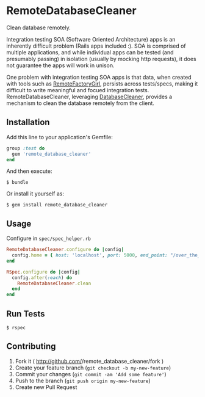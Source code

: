 # RemoteDatabaseCleaner

Clean database remotely. 

Integration testing SOA (Software Oriented Architecture) apps is an inherently 
difficult problem (Rails apps included :). SOA is comprised of multiple applications, 
and while individual apps can be tested (and presumably passing) in isolation (usually 
by mocking http requests), it does not guarantee the apps will work in unison. 

One problem with integration testing SOA apps is that data, when created with 
tools such as [RemoteFactoryGirl](https://github.com/tdouce/remote_factory_girl),
persists across tests/specs, making it difficult to write meaningful and focued 
integration tests. RemoteDatabaseCleaner, leveraging [DatabaseCleaner](https://github.com/bmabey/database_cleaner), 
provides a mechanism to clean the database remotely from the client. 

## Installation

Add this line to your application's Gemfile:


```ruby
group :test do
  gem 'remote_database_cleaner'
end
```

And then execute:

    $ bundle

Or install it yourself as:

    $ gem install remote_database_cleaner

## Usage

Configure in `spec/spec_helper.rb`

```ruby
RemoteDatabaseCleaner.configure do |config|
  config.home = { host: 'localhost', port: 5000, end_point: "/over_the_rainbow" }
end

RSpec.configure do |config|
  config.after(:each) do
    RemoteDatabaseCleaner.clean
  end
end
```

## Run Tests 
    $ rspec

## Contributing

1. Fork it ( http://github.com/<my-github-username>/remote_database_cleaner/fork )
2. Create your feature branch (`git checkout -b my-new-feature`)
3. Commit your changes (`git commit -am 'Add some feature'`)
4. Push to the branch (`git push origin my-new-feature`)
5. Create new Pull Request
